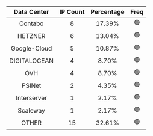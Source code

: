 | Data Center | IP Count | Percentage | Freq |
|:------------:|:--------:|:-----------:|:-----:|
| Contabo | 8 | 17.39% | 🟢 |
| HETZNER | 6 | 13.04% | 🟢 |
| Google-Cloud | 5 | 10.87% | 🟢 |
| DIGITALOCEAN | 4 | 8.70% | 🟢 |
| OVH | 4 | 8.70% | 🟢 |
| PSINet | 2 | 4.35% | 🟢 |
| Interserver | 1 | 2.17% | 🟢 |
| Scaleway | 1 | 2.17% | 🟢 |
| OTHER | 15 | 32.61% | 🟢 |